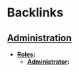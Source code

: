 
# Backlinks
## [Administration](<Administration.md>)
- **[Roles](<Roles.md>):**
    - **[Administrator](<Administrator.md>):**

